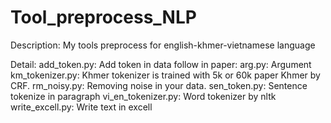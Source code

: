 # Tool_preprocess_NLP

Description:
My tools preprocess for english-khmer-vietnamese language

Detail:
add_token.py: Add token </la> in data follow in paper: 
arg.py: Argument
km_tokenizer.py: Khmer tokenizer is trained with 5k or 60k paper Khmer by CRF.
rm_noisy.py: Removing noise in your data.
sen_token.py: Sentence tokenize in paragraph
vi_en_tokenizer.py: Word tokenizer by nltk
write_excell.py: Write text in excell 
